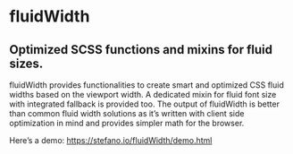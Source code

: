 # fluidWidth
## Optimized SCSS functions and mixins for fluid sizes.

fluidWidth provides functionalities to create smart and optimized CSS fluid widths based on the viewport width. A dedicated mixin for fluid font size with integrated fallback is provided too. The output of fluidWidth is better than common fluid width solutions as it’s written with client side optimization in mind and provides simpler math for the browser.

Here’s a demo: https://stefano.io/fluidWidth/demo.html
